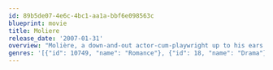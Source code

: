 ```yaml
---
id: 89b5de07-4e6c-4bc1-aa1a-bbf6e098563c
blueprint: movie
title: Moliere
release_date: '2007-01-31'
overview: "Molière, a down-and-out actor-cum-playwright up to his ears in debt. When the wealthy Jourdain offers to cover that debt (so that Molière's theatrical talents might help Jourdain win the heart of a certain widowed marquise), hilarity ensues."
genres: '[{"id": 10749, "name": "Romance"}, {"id": 18, "name": "Drama"}, {"id": 35, "name": "Comedy"}]'
---
```

